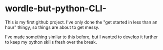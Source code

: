 # wordle-but-python-CLI-
This is my first github project. I've only done the "get started in less than an hour" thingy, so things are about to get messy.

I've made something similar to this before, but I wanted to develop it further to keep my python skills fresh over the break.
